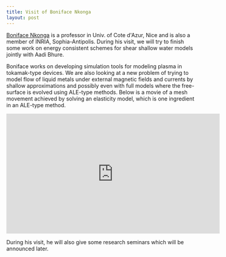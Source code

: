 ```yaml
---
title: Visit of Boniface Nkonga
layout: post
---
```


[Boniface Nkonga](https://scholar.google.fr/citations?user=nczcv-kAAAAJ&hl=fr) is a professor in Univ. of Cote d'Azur, Nice and is also a member of INRIA, Sophia-Antipolis. During his visit, we will try to finish some work on energy consistent schemes for shear shallow water models jointly with Aadi Bhure. 

Boniface works on developing simulation tools for modeling plasma in tokamak-type devices. We are also looking at a new problem of trying to model flow of liquid metals under external magnetic fields and currents by shallow approximations and possibly even with full models where the free-surface is evolved using ALE-type methods. Below is a movie of a mesh movement achieved by solving an elasticity model, which is one ingredient in an ALE-type method.

<p style="text-align:center">
<iframe width="560" height="315" src="https://www.youtube.com/embed/HgYZ7w8w8Jo?si=cTnRRWth1-Ww9X4T" title="YouTube video player" frameborder="0" allow="accelerometer; autoplay; clipboard-write; encrypted-media; gyroscope; picture-in-picture; web-share" referrerpolicy="strict-origin-when-cross-origin" allowfullscreen></iframe>
</p>

During his visit, he will also give some research seminars which will be announced later.
